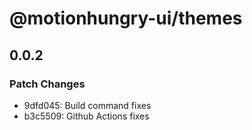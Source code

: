 # @motionhungry-ui/themes

## 0.0.2

### Patch Changes

- 9dfd045: Build command fixes
- b3c5509: Github Actions fixes
